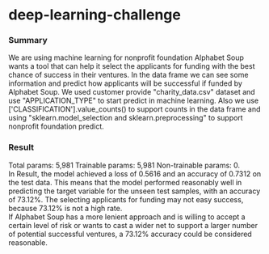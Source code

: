 # deep-learning-challenge

### Summary
We are using machine learning for nonprofit foundation Alphabet Soup wants a tool that can help it select the applicants for funding with the best chance of success in their ventures. 
In the data frame we can see some information and predict how applicants will be successful if funded by Alphabet Soup. We used customer provide "charity_data.csv" dataset and use "APPLICATION_TYPE" to start predict in machine learning.
Also we use ['CLASSIFICATION'].value_counts() to support counts in the data frame and using "sklearn.model_selection and sklearn.preprocessing" to support nonprofit foundation predict.

### Result
Total params: 5,981 Trainable params: 5,981 Non-trainable params: 0.    
In Result, the model achieved a loss of 0.5616 and an accuracy of 0.7312 on the test data. 
This means that the model performed reasonably well in predicting the target variable for the unseen test samples, with an accuracy of 73.12%. The selecting applicants for funding may not easy success, 
because 73.12% is not a high rate.  
If Alphabet Soup has a more lenient approach and is willing to accept a certain level of risk or wants to cast a wider net to support a larger number of potential successful ventures, 
a 73.12% accuracy could be considered reasonable.


